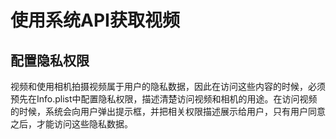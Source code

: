 # 使用系统API获取视频

## 配置隐私权限
视频和使用相机拍摄视频属于用户的隐私数据，因此在访问这些内容的时候，必须预先在Info.plist中配置隐私权限，描述清楚访问视频和相机的用途。在访问视频的时候，系统会向用户弹出提示框，并把相关权限描述展示给用户，只有用户同意之后，才能访问这些隐私数据。

